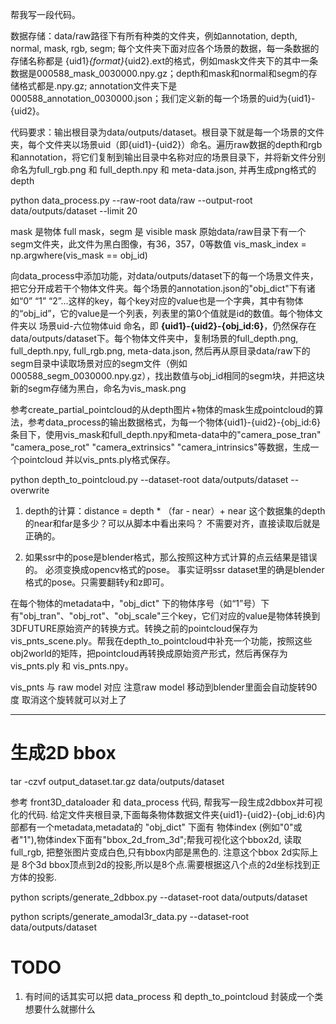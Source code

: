 <!-- preprocess -->
帮我写一段代码。

数据存储：data/raw路径下有所有种类的文件夹，例如annotation, depth, normal, mask, rgb, segm; 每个文件夹下面对应各个场景的数据，每一条数据的存储名称都是 {uid1}_{format}_{uid2}.ext的格式，例如mask文件夹下的其中一条数据是000588_mask_0030000.npy.gz；depth和mask和normal和segm的存储格式都是.npy.gz; annotation文件夹下是000588_annotation_0030000.json；我们定义新的每一个场景的uid为{uid1}-{uid2}。

代码要求：输出根目录为data/outputs/dataset。根目录下就是每一个场景的文件夹，每个文件夹以场景uid（即{uid1}-{uid2}）命名。遍历raw数据的depth和rgb和annotation，将它们复制到输出目录中名称对应的场景目录下，并将新文件分别命名为full_rgb.png 和 full_depth.npy 和 meta-data.json, 并再生成png格式的depth

python data_process.py --raw-root data/raw --output-root data/outputs/dataset --limit 20 


mask 是物体 full mask，segm 是 visible mask
原始data/raw目录下有一个segm文件夹，此文件为黑白图像，有36，357，0等数值
vis_mask_index = np.argwhere(vis_mask == obj_id)

向data_process中添加功能，对data/outputs/dataset下的每一个场景文件夹，把它分开成若干个物体文件夹。每个场景的annotation.json的"obj_dict"下有诸如“0” “1” “2”...这样的key，每个key对应的value也是一个字典，其中有物体的“obj_id”，它的value是一个列表，列表里的第0个值就是id的数值。每个物体文件夹以 场景uid-六位物体uid 命名，即 **{uid1}-{uid2}-{obj_id:6}**，仍然保存在data/outputs/dataset下。每个物体文件夹中，复制场景的full_depth.png, full_depth.npy, full_rgb.png, meta-data.json, 然后再从原目录data/raw下的segm目录中读取场景对应的segm文件（例如000588_segm_0030000.npy.gz），找出数值与obj_id相同的segm块，并把这块新的segm存储为黑白，命名为vis_mask.png


<!-- depth 对齐 -->

参考create_partial_pointcloud的从depth图片+物体的mask生成pointcloud的算法，参考data_process的输出数据格式，为每一个物体{uid1}-{uid2}-{obj_id:6}条目下，使用vis_mask和full_depth.npy和meta-data中的"camera_pose_tran" "camera_pose_rot" "camera_extrinsics" "camera_intrinsics"等数据，生成一个pointcloud 并以vis_pnts.ply格式保存。


python depth_to_pointcloud.py --dataset-root data/outputs/dataset --overwrite 


<!-- pc与scene对齐 -->
1. depth的计算：distance = depth * （far - near）+ near
这个数据集的depth的near和far是多少？可以从脚本中看出来吗？
不需要对齐，直接读取后就是正确的。

2. 如果ssr中的pose是blender格式，那么按照这种方式计算的点云结果是错误的。
必须变换成opencv格式的pose。
事实证明ssr dataset里的确是blender格式的pose。只需要翻转y和z即可。


<!-- 变换到3DFuture标准物体上 -->
<!-- 在metadata里，对于每一个物体， -->


在每个物体的metadata中，"obj_dict" 下的物体序号（如“1”号）下有"obj_tran"、"obj_rot"、"obj_scale"三个key，它们对应的value是物体转换到3DFUTURE原始资产的转换方式。转换之前的pointcloud保存为vis_pnts_scene.ply。帮我在depth_to_pointcloud中补充一个功能，按照这些obj2world的矩阵，把pointcloud再转换成原始资产形式，然后再保存为 vis_pnts.ply 和 vis_pnts.npy。


vis_pnts 与 raw model 对应
注意raw model 移动到blender里面会自动旋转90度 取消这个旋转就可以对上了


---

# 生成2D bbox
tar -czvf output_dataset.tar.gz data/outputs/dataset

参考 front3D_dataloader 和 data_process 代码, 帮我写一段生成2dbbox并可视化的代码. 给定文件夹根目录,下面每条物体数据文件夹{uid1}-{uid2}-{obj_id:6}内部都有一个metadata,metadata的 "obj_dict" 下面有 物体index (例如"0"或者"1"),物体index下面有"bbox_2d_from_3d";帮我可视化这个bbox2d, 读取full_rgb, 把整张图片变成白色,只有bbox内部是黑色的. 注意这个bbox 2d实际上是 8个3d bbox顶点到2d的投影,所以是8个点.需要根据这八个点的2d坐标找到正方体的投影.


python scripts/generate_2dbbox.py --dataset-root data/outputs/dataset

<!-- python scripts/generate_amodal3r_data.py --dataset-root data/outputs/test -->

python scripts/generate_amodal3r_data.py --dataset-root data/outputs/dataset

# TODO
1. 有时间的话其实可以把 data_process 和 depth_to_pointcloud 封装成一个类 想要什么就挪什么










